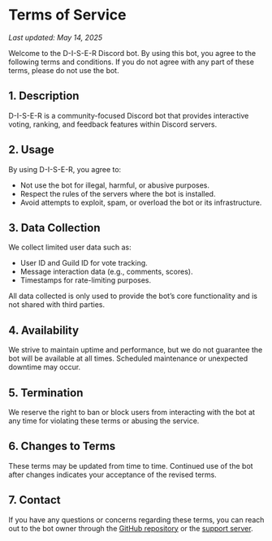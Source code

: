 # Terms of Service

_Last updated: May 14, 2025_

Welcome to the D-I-S-E-R Discord bot. By using this bot, you agree to the following terms and conditions. If you do not agree with any part of these terms, please do not use the bot.

## 1. Description

D-I-S-E-R is a community-focused Discord bot that provides interactive voting, ranking, and feedback features within Discord servers.

## 2. Usage

By using D-I-S-E-R, you agree to:
- Not use the bot for illegal, harmful, or abusive purposes.
- Respect the rules of the servers where the bot is installed.
- Avoid attempts to exploit, spam, or overload the bot or its infrastructure.

## 3. Data Collection

We collect limited user data such as:
- User ID and Guild ID for vote tracking.
- Message interaction data (e.g., comments, scores).
- Timestamps for rate-limiting purposes.

All data collected is only used to provide the bot’s core functionality and is not shared with third parties.

## 4. Availability

We strive to maintain uptime and performance, but we do not guarantee the bot will be available at all times. Scheduled maintenance or unexpected downtime may occur.

## 5. Termination

We reserve the right to ban or block users from interacting with the bot at any time for violating these terms or abusing the service.

## 6. Changes to Terms

These terms may be updated from time to time. Continued use of the bot after changes indicates your acceptance of the revised terms.

## 7. Contact

If you have any questions or concerns regarding these terms, you can reach out to the bot owner through the [GitHub repository](https://github.com/hallween1243/D-I-S-E-R-Bot) or the [support server](https://discord.gg/z69YuStfMA).

